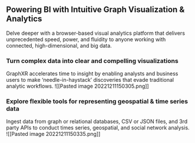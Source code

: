 ## Powering BI with Intuitive Graph Visualization & Analytics

Delve deeper with a browser-based visual analytics platform that delivers unprecedented speed, power, and fluidity to anyone working with connected, high-dimensional, and big data.

### **Turn complex data into clear and compelling visualizations**
GraphXR accelerates time to insight by enabling analysts and business users to make ‘needle-in-haystack’ discoveries that evade traditional analytic workflows.
![[Pasted image 20221211150305.png]]

### **Explore flexible tools for representing geospatial & time series data**
Ingest data from graph or relational databases, CSV or JSON files, and 3rd party APIs to conduct times series, geospatial, and social network analysis.
![[Pasted image 20221211150335.png]]